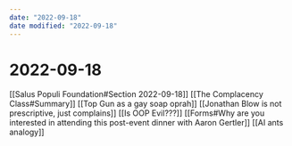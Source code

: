 ```yaml
---
date: "2022-09-18"
date modified: "2022-09-18"
---
```


# 2022-09-18
[[Salus Populi Foundation#Section 2022-09-18]]
[[The Complacency Class#Summary]]
[[Top Gun as a gay soap oprah]]
[[Jonathan Blow is not prescriptive, just complains]]
[[Is OOP Evil???]]
[[Forms#Why are you interested in attending this post-event dinner with Aaron Gertler]]
[[AI ants analogy]]
